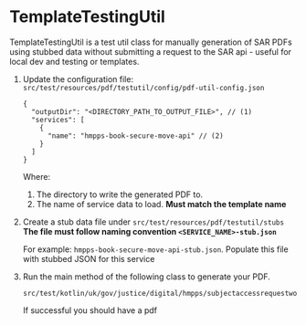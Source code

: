 # TemplateTestingUtil

TemplateTestingUtil is a test util class for manually generation of SAR PDFs using stubbed data without submitting a 
request to the SAR api - useful for local dev and testing or templates.

1) Update the configuration file: `src/test/resources/pdf/testutil/config/pdf-util-config.json`
    ```
    {
      "outputDir": "<DIRECTORY_PATH_TO_OUTPUT_FILE>", // (1)
      "services": [
        {
          "name": "hmpps-book-secure-move-api" // (2)
        }
      ]
    }
    ```
   Where:
   1) The directory to write the generated PDF to.
   2) The name of service data to load. **Must match the template name**


2) Create a stub data file under `src/test/resources/pdf/testutil/stubs` **The file must follow naming convention
`<SERVICE_NAME>-stub.json`** 
    
   For example: `hmpps-book-secure-move-api-stub.json`. Populate this file with stubbed JSON for this service 


3) Run the main method of the following class to generate your PDF. 
    ```
    src/test/kotlin/uk/gov/justice/digital/hmpps/subjectaccessrequestworker/services/pdf/testutils/TemplateTestingUtil.kt
    ```
   If successful you should have a pdf